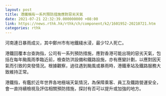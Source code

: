 ```yaml
---
layout: post
title: 港鐵稱有一系列預防措施應對惡劣天氣
date: 2021-07-21 22:32:39.000000000 +08:00
link: https://news.rthk.hk/rthk/ch/component/k2/1601952-20210721.htm
categories: rthk
---
```


河南連日暴雨成災，其中鄭州市有地鐵綫水浸，最少12人死亡。

港鐵回覆本台查詢指，公司有一系列預防措施，應對香港可能出現的惡劣天氣，包括在每年颱風雨季臨近前，檢查防洪設備和鐵路設施，亦有應變計劃，以應對因天氣而引致的突發情況。根據觀察，過往遇到颱風或暴雨時，港鐵車站及鐵路服務大致維持正常。

港鐵指，有鑑於近年世界各地極端天氣情況，為保障乘客、員工及鐵路營運安全，會一直持續檢視及評估相關預防措施，探討有否可以提升或加強的地方。
